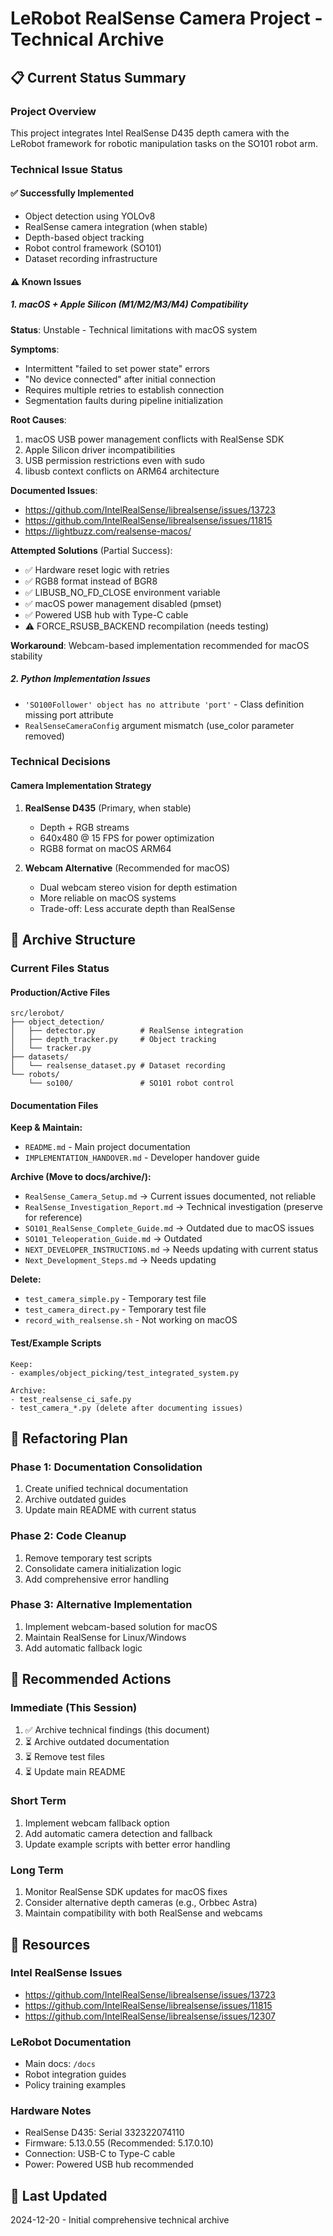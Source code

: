 # LeRobot RealSense Camera Project - Technical Archive

## 📋 Current Status Summary

### Project Overview
This project integrates Intel RealSense D435 depth camera with the LeRobot framework for robotic manipulation tasks on the SO101 robot arm.

### Technical Issue Status

#### ✅ Successfully Implemented
- Object detection using YOLOv8
- RealSense camera integration (when stable)
- Depth-based object tracking
- Robot control framework (SO101)
- Dataset recording infrastructure

#### ⚠️ Known Issues

##### 1. macOS + Apple Silicon (M1/M2/M3/M4) Compatibility
**Status**: Unstable - Technical limitations with macOS system

**Symptoms**:
- Intermittent "failed to set power state" errors
- "No device connected" after initial connection
- Requires multiple retries to establish connection
- Segmentation faults during pipeline initialization

**Root Causes**:
1. macOS USB power management conflicts with RealSense SDK
2. Apple Silicon driver incompatibilities
3. USB permission restrictions even with sudo
4. libusb context conflicts on ARM64 architecture

**Documented Issues**:
- https://github.com/IntelRealSense/librealsense/issues/13723
- https://github.com/IntelRealSense/librealsense/issues/11815
- https://lightbuzz.com/realsense-macos/

**Attempted Solutions** (Partial Success):
- ✅ Hardware reset logic with retries
- ✅ RGB8 format instead of BGR8
- ✅ LIBUSB_NO_FD_CLOSE environment variable
- ✅ macOS power management disabled (pmset)
- ✅ Powered USB hub with Type-C cable
- ⚠️ FORCE_RSUSB_BACKEND recompilation (needs testing)

**Workaround**: Webcam-based implementation recommended for macOS stability

##### 2. Python Implementation Issues
- `'SO100Follower' object has no attribute 'port'` - Class definition missing port attribute
- `RealSenseCameraConfig` argument mismatch (use_color parameter removed)

### Technical Decisions

#### Camera Implementation Strategy
1. **RealSense D435** (Primary, when stable)
   - Depth + RGB streams
   - 640x480 @ 15 FPS for power optimization
   - RGB8 format on macOS ARM64

2. **Webcam Alternative** (Recommended for macOS)
   - Dual webcam stereo vision for depth estimation
   - More reliable on macOS systems
   - Trade-off: Less accurate depth than RealSense

## 📁 Archive Structure

### Current Files Status

#### **Production/Active Files**
```
src/lerobot/
├── object_detection/
│   ├── detector.py          # RealSense integration
│   ├── depth_tracker.py     # Object tracking
│   └── tracker.py
├── datasets/
│   └── realsense_dataset.py # Dataset recording
└── robots/
    └── so100/               # SO101 robot control
```

#### **Documentation Files**

**Keep & Maintain:**
- `README.md` - Main project documentation
- `IMPLEMENTATION_HANDOVER.md` - Developer handover guide

**Archive (Move to docs/archive/):**
- `RealSense_Camera_Setup.md` → Current issues documented, not reliable
- `RealSense_Investigation_Report.md` → Technical investigation (preserve for reference)
- `SO101_RealSense_Complete_Guide.md` → Outdated due to macOS issues
- `SO101_Teleoperation_Guide.md` → Outdated
- `NEXT_DEVELOPER_INSTRUCTIONS.md` → Needs updating with current status
- `Next_Development_Steps.md` → Needs updating

**Delete:**
- `test_camera_simple.py` - Temporary test file
- `test_camera_direct.py` - Temporary test file
- `record_with_realsense.sh` - Not working on macOS

#### **Test/Example Scripts**
```
Keep:
- examples/object_picking/test_integrated_system.py

Archive:
- test_realsense_ci_safe.py
- test_camera_*.py (delete after documenting issues)
```

## 🔄 Refactoring Plan

### Phase 1: Documentation Consolidation
1. Create unified technical documentation
2. Archive outdated guides
3. Update main README with current status

### Phase 2: Code Cleanup
1. Remove temporary test scripts
2. Consolidate camera initialization logic
3. Add comprehensive error handling

### Phase 3: Alternative Implementation
1. Implement webcam-based solution for macOS
2. Maintain RealSense for Linux/Windows
3. Add automatic fallback logic

## 📝 Recommended Actions

### Immediate (This Session)
1. ✅ Archive technical findings (this document)
2. ⏳ Archive outdated documentation
3. ⏳ Remove test files
4. ⏳ Update main README

### Short Term
1. Implement webcam fallback option
2. Add automatic camera detection and fallback
3. Update example scripts with better error handling

### Long Term
1. Monitor RealSense SDK updates for macOS fixes
2. Consider alternative depth cameras (e.g., Orbbec Astra)
3. Maintain compatibility with both RealSense and webcams

## 🔗 Resources

### Intel RealSense Issues
- https://github.com/IntelRealSense/librealsense/issues/13723
- https://github.com/IntelRealSense/librealsense/issues/11815
- https://github.com/IntelRealSense/librealsense/issues/12307

### LeRobot Documentation
- Main docs: `/docs`
- Robot integration guides
- Policy training examples

### Hardware Notes
- RealSense D435: Serial 332322074110
- Firmware: 5.13.0.55 (Recommended: 5.17.0.10)
- Connection: USB-C to Type-C cable
- Power: Powered USB hub recommended

## 📅 Last Updated
2024-12-20 - Initial comprehensive technical archive
